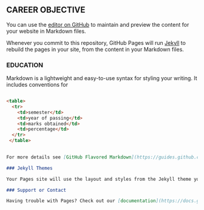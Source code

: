 ## CAREER OBJECTIVE

You can use the [editor on GitHub](https://github.com/vaibhav2620/Vaibhav-Mistry-/edit/gh-pages/index.md) to maintain and preview the content for your website in Markdown files.

Whenever you commit to this repository, GitHub Pages will run [Jekyll](https://jekyllrb.com/) to rebuild the pages in your site, from the content in your Markdown files.

### EDUCATION 

Markdown is a lightweight and easy-to-use syntax for styling your writing. It includes conventions for

```markdown Syntax highlighted code block

<table>
  <tr>
    <td>semester</td>
    <td>year of passing</td>
    <td>marks obtained</td>
    <td>percentage</td>
  </tr>
 </table>
 

For more details see [GitHub Flavored Markdown](https://guides.github.com/features/mastering-markdown/).

### Jekyll Themes

Your Pages site will use the layout and styles from the Jekyll theme you have selected in your [repository settings](https://github.com/vaibhav2620/Vaibhav-Mistry-/settings). The name of this theme is saved in the Jekyll `_config.yml` configuration file.

### Support or Contact

Having trouble with Pages? Check out our [documentation](https://docs.github.com/categories/github-pages-basics/) or [contact support](https://github.com/contact) and we’ll help you sort it out.
